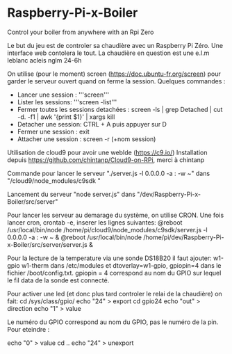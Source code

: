 # Raspberry-Pi-x-Boiler
Control your boiler from anywhere with an Rpi Zero

Le but du jeu est de controler sa chaudière avec un Raspberry Pi Zéro.
Une interface web contolera le tout.
La chaudière en question est une e.l.m leblanc acleis nglm 24-6h

On utilise (pour le moment) screen (https://doc.ubuntu-fr.org/screen) pour garder le serveur ouvert quand on ferme la session.
Quelques commandes :
- Lancer une session : '''screen'''
- Lister les sessions: '''screen -list'''
- Fermer toutes les sessions detachées : screen -ls | grep Detached | cut -d. -f1 | awk '{print $1}' | xargs kill
- Detacher une session: CTRL + A puis appuyer sur D
- Fermer une session : exit
- Attacher une session : screen -r (+nom session)

Utilisation de cloud9 pour avoir une webIde (https://c9.io/)
Installation depuis https://github.com/chintanp/Cloud9-on-RPi, merci à chintanp

Commande pour lancer le serveur "./server.js -l 0.0.0.0 -a : -w ~" dans "/cloud9/node_modules/c9sdk "

Lancement du serveur "node server.js" dans "/dev/Raspberry-Pi-x-Boiler/src/server"

Pour lancer les serveur au demarage du système, on utilise CRON. Une fois lancer cron, crontab -e, inserer les lignes suivantes:
@reboot /usr/local/bin/node /home/pi/cloud9/node_modules/c9sdk/server.js -l 0.0.0.0 -a : -w ~ &
@reboot /usr/local/bin/node /home/pi/dev/Raspberry-Pi-x-Boiler/src/server/server.js &


Pour la lecture de la temperature via une sonde DS18B20 il faut ajouter:
w1-gpio
w1-therm
dans /etc/modules et 
dtoverlay=w1-gpio, gpiopin=4 dans le fichier /boot/config.txt. gpiopin = 4 correspond au nom du GPIO sur lequel le fil data de la sonde est connecté.

Pour activer une led (et donc plus tard controler le relai de la chaudière) on fait:
cd /sys/class/gpio/
echo "24" > export
cd gpio24
echo "out" > direction
echo "1" > value

Le numéro du GPIO correspond au nom du GPIO, pas le numéro de la pin.
Pour eteindre :

echo "0" > value
cd ..
echo "24" > unexport
